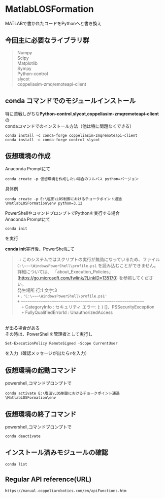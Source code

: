 # MatlabLOSFormation
MATLABで書かれたコードをPythonへと書き換え

## 今回主に必要なライブラリ群
>Numpy<br>
>Scipy<br>
>Matplotlib<br>
>Sympy<br>
>Python-control<br>
>slycot<br>
>coppeliasim-zmqremoteapi-client<br>

## conda コマンドでのモジュールインストール
特に苦戦しがちな**Python-control**,**slycot**,**coppeliasim-zmqremoteapi-client**の<br>
condaコマンドでのインストール方法（他は特に問題なくできる）<br>
```
conda install -c conda-forge coppeliasim-zmqremoteapi-client
conda install -c conda-forge control slycot
```

## 仮想環境の作成
Anaconda Promptにて<br>
```
conda create -p 仮想環境を作成したい場合のフルパス python=バージョン
```

具体例<br>
```
conda create -p E:\塩田\LOS制御におけるチョークポイント通過\MatlabLOSFormation\env python=3.12
```

PowerShellやコマンドプロンプトでPythonを実行する場合<br>
Anaconda Promptにて
```
conda init
```
を実行

**conda init**実行後、PowerShellにて

>. : このシステムではスクリプトの実行が無効になっているため、ファイル `C:\~~~\WindowsPowerShell\profile.ps1` 
>を読み込むことができません。詳細については、
>「about_Execution_Policies」(https://go.microsoft.com/fwlink/?LinkID=135170)
>を参照してください。<br>
>発生場所 行:1 文字:3<br>
>`+` . `'C:\~~~\WindowsPowerShell\profile.ps1'`<br>
>`+`   `~~~~~~~~~~~~~~~~~~~~~~~~~~~~~~~~~~~~~~~~~~~~~~~~~~~~~~~~`<br>
>    &emsp;`+` CategoryInfo          : セキュリティ エラー: (: ) []、PSSecurityException<br>
>    &emsp;`+` FullyQualifiedErrorId : UnauthorizedAccess

<br>が出る場合がある<br>
その時は、PowerShellを管理者として実行し
```
Set-ExecutionPolicy RemoteSigned -Scope CurrentUser
```
を入力（確認メッセージが出たら`Y`を入力）

## 仮想環境の起動コマンド
powershell,コマンドプロンプトで <br>
```
conda activate E:\塩田\LOS制御におけるチョークポイント通過\MatlabLOSFormation\env
```

## 仮想環境の終了コマンド
powershell,コマンドプロンプトで<br>
```
conda deactivate
```

## インストール済みモジュールの確認
```
conda list
```

## Regular API reference(URL)
```
https://manual.coppeliarobotics.com/en/apiFunctions.htm
```
